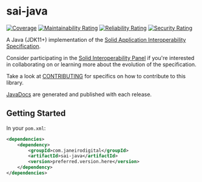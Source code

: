 # sai-java

[![Coverage](https://sonarcloud.io/api/project_badges/measure?project=janeirodigital_sai-java&metric=coverage)](https://sonarcloud.io/summary/new_code?id=janeirodigital_sai-java)
[![Maintainability Rating](https://sonarcloud.io/api/project_badges/measure?project=janeirodigital_sai-java&metric=sqale_rating)](https://sonarcloud.io/summary/new_code?id=janeirodigital_sai-java)
[![Reliability Rating](https://sonarcloud.io/api/project_badges/measure?project=janeirodigital_sai-java&metric=reliability_rating)](https://sonarcloud.io/summary/new_code?id=janeirodigital_sai-java)
[![Security Rating](https://sonarcloud.io/api/project_badges/measure?project=janeirodigital_sai-java&metric=security_rating)](https://sonarcloud.io/summary/new_code?id=janeirodigital_sai-java)

A Java (JDK11+) implementation of the 
[Solid Application Interoperability Specification](https://solid.github.io/data-interoperability-panel/specification/).

Consider participating in the [Solid Interoperability Panel](https://github.com/solid/data-interoperability-panel) if you're
interested in collaborating on or learning more about the evolution of the specification.

Take a look at [CONTRIBUTING](CONTRIBUTING.md) for specifics on how to contribute to this library.

[JavaDocs](https://janeirodigital.github.io/sai-java/) are generated and published with each release.

## Getting Started

In your `pom.xml`:

```xml
<dependencies>
	<dependency>
		<groupId>com.janeirodigital</groupId>
		<artifactId>sai-java</artifactId>
		<version>preferred.version.here</version>
	</dependency>
</dependencies>
```
